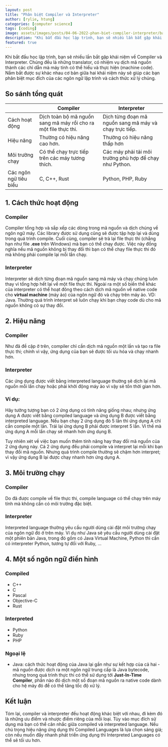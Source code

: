 ```yaml
---
layout: post
title: "Phân biệt Compiler và Interpreter"
author: [rylie, htung]
categories: [computer science]
tags: [coding]
image: assets/images/posts/04-06-2022-phan-biet-compiler-interpreter/banner.png
description: "Khi bắt đầu học lập trình, bạn sẽ nhiều lần bắt gặp khái niệm về Compiler và Interpreter. Chúng đều là những translator, có nhiệm vụ dịch mã nguồn thành các chỉ dẫn mà máy tính có thể hiểu và thực hiện (machine code). Nắm bắt được sự khác nhau cơ bản giữa hai khái niệm này sẽ giúp các bạn phân biệt mục đích của các ngôn ngữ lập trình và cách thức xử lý chúng."
featured: true
---
```

Khi bắt đầu học lập trình, bạn sẽ nhiều lần bắt gặp khái niệm về Compiler và Interpreter. Chúng đều là những translator, có nhiệm vụ dịch mã nguồn thành các chỉ dẫn mà máy tính có thể hiểu và thực hiện (machine code). Nắm bắt được sự khác nhau cơ bản giữa hai khái niệm này sẽ giúp các bạn phân biệt mục đích của các ngôn ngữ lập trình và cách thức xử lý chúng.


## So sánh tổng quát

|  | Compiler | Interpreter |
| --- | --- | --- |
| Cách hoạt động | Dịch toàn bộ mã nguồn sang mã máy rồi cho ra một file thực thi. | Dịch từng đoạn mã nguồn sang mã máy và chạy trực tiếp. |
| Hiệu năng | Thường có hiệu năng cao hơn. | Thường có hiệu năng thấp hơn |
| Môi trường chạy | Có thể chạy trực tiếp trên các máy tương thích. | Các máy phải tải môi trường phù hợp để chạy như Python. |
| Các ngôn ngữ tiêu biểu | C, C++, Rust | Python, PHP, Ruby |

## 1. Cách thức hoạt động

### Compiler

Compiler tổng hợp và sắp xếp các dòng trong mã nguồn và dịch chúng về ngôn ngữ máy. Các library được sử dụng cũng sẽ được tập hợp lại và dùng trong quá trình compile. Cuối cùng, compiler sẽ trả lại file thực thi (chẳng hạn như file **.exe** trên Windows) mà bạn có thể chạy được. Việc này đồng nghĩa nếu mã nguồn không bị thay đổi thì bạn có thể chạy file thực thi đó mà không phải compile lại mỗi lần chạy.

### Interpreter

Interpreter sẽ dịch từng đoạn mã nguồn sang mã máy và chạy chúng luôn thay vì tổng hợp hết lại về một file thực thi. Ngoài ra một số biến thể khác của interpreter có thể hoạt đông theo cách dịch mã nguồn về native code cho **virtual machine** (máy ảo) của ngôn ngữ đó và chạy trên máy ảo. VD: Java. Thường quá trình interpret sẽ luôn chạy khi bạn chạy code dù cho mã nguồn không có sự thay đổi.

## 2. Hiệu năng

### Compiler

Như đã đề cập ở trên, compiler chỉ cần dịch mã nguồn một lần và tạo ra file thực thi; chính vì vậy, ứng dụng của bạn sẽ được tối ưu hóa và chạy nhanh hơn.

### Interpreter

Các ứng dụng được viết bằng interpreted language thường sẽ dịch lại mã nguồn mỗi lần chạy hoặc phải khởi động máy ảo vì vậy sẽ tốn thời gian hơn.

### Ví dụ:

Hãy tưởng tượng bạn có 2 ứng dụng có tính năng giống nhau; nhưng ứng dụng A được viết bằng compiled language và ứng dụng B được viết bằng interpreted language. Nếu bạn chạy 2 ứng dụng đó 5 lần thì ứng dụng A chỉ cần compile một lần. Trái lại ứng dụng B phải được interpret 5 lần. Vì thế mà ứng dụng A mỗi lần chạy sẽ nhanh hơn ứng dụng B.

Tuy nhiên xét về việc bạn muốn thêm tính năng hay thay đổi mã nguồn của 2 ứng dụng này. Cả 2 ứng dụng đều phải compile và interpret lại mỗi khi bạn thay đổi mã nguồn. Nhưng quá trình compile thường sẽ chậm hơn interpret; vì vậy ứng dụng B lại được chạy nhanh hơn ứng dụng A. 

## 3. Môi trường chạy

### Compiler

Do đã được compile về file thực thi, compile language có thể chạy trên máy tính mà không cần có môi trường đặc biệt.

### Interpreter

Interpreted language thường yêu cầu người dùng cài đặt môi trường chạy của ngôn ngữ đó ở trên máy. Ví dụ như Java sẽ yêu cầu người dùng cài đặt một phiên bản Java, trong đó gồm có Java Virtual Machine, Python thì cần có interpreter Python, tương tự đối với Ruby, ...

## 4. Một số ngôn ngữ điển hình

### Compiled

- C++
- C
- Pascal
- Objective-C
- Rust

### Interpreted

- Python
- Ruby
- PHP

### Ngoại lệ

- Java: cách thức hoạt động của Java lại gần như sự kết hợp của cả hai - mã nguồn được dịch ra một ngôn ngữ trung cấp là Java bytecode, nhưng trong quá trình thực thi có thể sử dụng tới **Just-In-Time Compiler**, phần nào đó dịch một số đoạn mã nguồn ra native code dành cho hệ máy đó để có thể tăng tốc độ xử lý.

## Kết luận

Tóm lại, compiler và interpreter đều hoạt động khác biệt với nhau, đi kèm đó là những ưu điểm và nhược điểm riêng của mỗi loại. Tùy vào mục đích sử dụng mà bạn có thể cân nhắc giữa compiled và interpreted language. Nếu chú trọng hiệu năng ứng dụng thì Compiled Languages là lựa chọn sáng giá; còn nếu muốn đẩy nhanh phát triển ứng dụng thì Interpreted Languages có thể sẽ tối ưu hơn.
